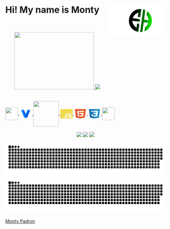 <div>
<h1> Hi!  My name is Monty </h>
<img align="right" alt="EC" height="100" style="border-radius:20px;" src="https://raw.githubusercontent.com/Monty-Gabriel/Monty-Gabriel/main/img/eh-verde.gif">
</div>
</br>
</br>

<div align="center">
  <a href="https://github.com/Monty-Gabriel">
  <img height="180em" width="250" src="https://github-readme-stats.vercel.app/api?username=brseghese&show_icons=true&theme=chartreuse-dark&include_all_commits=true&count_private=true"/>
  <img height="180em" src="https://github-readme-stats.vercel.app/api/top-langs/?username=brseghese&layout=compact&langs_count=7&theme=chartreuse-dark"/>
</div>
  
  </br>
<div style="display: inline_block"><br>
  <img align="center" height="40" width="40" src="https://i.ibb.co/8gxdCS0/pngwing-com-1.png">
  <img align="center" height="40" width="40" src="https://raw.githubusercontent.com/github/explore/80688e429a7d4ef2fca1e82350fe8e3517d3494d/topics/vagrant/vagrant.png">
  <img align="center" height="80" width="80" src="https://i.ibb.co/WzbSpNL/pngwing-com.png">
  <img align="center" alt="Js" height="30" width="40" src="https://raw.githubusercontent.com/devicons/devicon/master/icons/javascript/javascript-plain.svg">
  <img align="center" alt="HTML" height="30" width="40" src="https://raw.githubusercontent.com/devicons/devicon/master/icons/html5/html5-original.svg">
  <img align="center" alt="CSS" height="30" width="40" src="https://raw.githubusercontent.com/devicons/devicon/master/icons/css3/css3-original.svg">
  <img align="center" height="40" width="40" src="https://raw.githubusercontent.com/Monty-Gabriel/Vetflix/master/img/favico.ico">
  
</div>
  
  </br>
 
 <div align="center"> 
  <a href="https://www.instagram.com/m0nty_g4bri3l/" target="_blank"><img src="https://img.shields.io/badge/-Instagram-%23E4405F?style=for-the-badge&logo=instagram&logoColor=white" target="_blank"></a>
  <a href = "mailto:montyvirtual-engine.com"><img src="https://img.shields.io/badge/Gmail-D14836?style=for-the-badge&logo=gmail&logoColor=white" target="_blank"></a>
  <a href="https://www.linkedin.com/in/montyt" target="_blank"><img src="https://img.shields.io/badge/-LinkedIn-%230077B5?style=for-the-badge&logo=linkedin&logoColor=white" target="_blank"></a>
  
  <!---![Snake animation](https://github.com/Monty-Gabriel/Monty-Gabriel/blob/output/github-contribution-grid-snake.svg#gh-dark-mode-only)-->
  ![github contribution grid snake animation](https://raw.githubusercontent.com/Monty-Gabriel/Monty-Gabriel/output/github-contribution-grid-snake-dark.svg#gh-dark-mode-only)![github contribution grid snake animation](https://raw.githubusercontent.com/Monty-Gabriel/Monty-Gabriel/output/github-contribution-grid-snake.svg#gh-light-mode-only)
 
</div>


<div class="badge-base LI-profile-badge" data-locale="es_ES" data-size="medium" data-theme="dark" data-type="HORIZONTAL" data-vanity="monty-padron-7a2b9a169" data-version="v1"><a class="badge-base__link LI-simple-link" href="https://br.linkedin.com/in/montyt?trk=profile-badge">Monty Padron</a></div>
              
              
